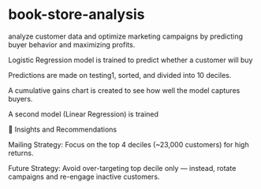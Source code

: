 # book-store-analysis

analyze customer data and optimize marketing campaigns by predicting buyer behavior and maximizing profits.

Logistic Regression model  is trained to predict whether a customer will buy 

Predictions are made on testing1, sorted, and divided into 10 deciles.

A cumulative gains chart is created to see how well the model captures buyers.


A second model (Linear Regression) is trained 

🧠 Insights and Recommendations

Mailing Strategy: Focus on the top 4 deciles (~23,000 customers) for high returns.

Future Strategy: Avoid over-targeting top decile only — instead, rotate campaigns and re-engage inactive customers.
